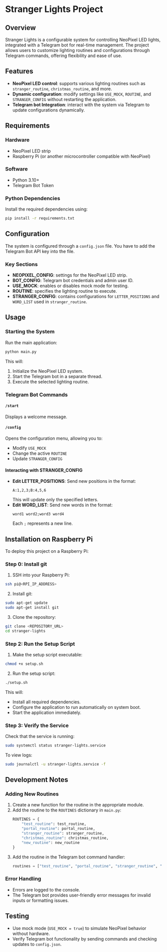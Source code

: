 # Stranger Lights Project

## Overview
Stranger Lights is a configurable system for controlling NeoPixel LED lights, integrated with a Telegram bot for real-time management. The project allows users to customize lighting routines and configurations through Telegram commands, offering flexibility and ease of use.

## Features
- **NeoPixel LED control**: supports various lighting routines such as `stranger_routine`, `christmas_routine`, and more.
- **Dynamic configuration**: modify settings like `USE_MOCK`, `ROUTINE`, and `STRANGER_CONFIG` without restarting the application.
- **Telegram bot Integration**: interact with the system via Telegram to update configurations dynamically.

## Requirements

### Hardware
- NeoPixel LED strip
- Raspberry Pi (or another microcontroller compatible with NeoPixel)

### Software
- Python 3.10+
- Telegram Bot Token

### Python Dependencies
Install the required dependencies using:

```bash
pip install -r requirements.txt
```

## Configuration

The system is configured through a `config.json` file. You have to add the Telegram Bot API key into the file.

### Key Sections
- **NEOPIXEL_CONFIG**: settings for the NeoPixel LED strip.
- **BOT_CONFIG**: Telegram bot credentials and admin user ID.
- **USE_MOCK**: enables or disables mock mode for testing.
- **ROUTINE**: specifies the lighting routine to execute.
- **STRANGER_CONFIG**: contains configurations for `LETTER_POSITIONS` and `WORD_LIST` used in `stranger_routine`.

## Usage

### Starting the System
Run the main application:

```bash
python main.py
```

This will:
1. Initialize the NeoPixel LED system.
2. Start the Telegram bot in a separate thread.
3. Execute the selected lighting routine.

### Telegram Bot Commands

#### `/start`
Displays a welcome message.

#### `/config`
Opens the configuration menu, allowing you to:
- Modify `USE_MOCK`
- Change the active `ROUTINE`
- Update `STRANGER_CONFIG`

#### Interacting with STRANGER_CONFIG
- **Edit LETTER_POSITIONS**: Send new positions in the format:
  ```
  A:1,2,3;B:4,5,6
  ```
  This will update only the specified letters.
- **Edit WORD_LIST**: Send new words in the format:
  ```
  word1 word2;word3 word4
  ```
  Each `;` represents a new line.

## Installation on Raspberry Pi

To deploy this project on a Raspberry Pi:

### Step 0: Install git
1. SSH into your Raspberry Pi:
```bash
ssh pi@<RPI_IP_ADDRESS>
```
2. Install git:
```bash
sudo apt-get update
sudo apt-get install git
```
3. Clone the repository:
```bash
git clone <REPOSITORY_URL>
cd stranger-lights
```

### Step 2: Run the Setup Script

1. Make the setup script executable:
```bash
chmod +x setup.sh
```
2. Run the setup script:
```bash
./setup.sh
```
This will:
- Install all required dependencies.
- Configure the application to run automatically on system boot.
- Start the application immediately.

### Step 3: Verify the Service
Check that the service is running:
```bash
sudo systemctl status stranger-lights.service
```
To view logs:
```bash
sudo journalctl -u stranger-lights.service -f
```

## Development Notes

### Adding New Routines
1. Create a new function for the routine in the appropriate module.
2. Add the routine to the `ROUTINES` dictionary in `main.py`:
   ```python
   ROUTINES = {
       "test_routine": test_routine,
       "portal_routine": portal_routine,
       "stranger_routine": stranger_routine,
       "christmas_routine": christmas_routine,
       "new_routine": new_routine
   }
   ```
3. Add the routine in the Telegram bot command handler:
    ```python
    routines = ["test_routine", "portal_routine", "stranger_routine", "christmas_routine"]
    ```

### Error Handling
- Errors are logged to the console.
- The Telegram bot provides user-friendly error messages for invalid inputs or formatting issues.

## Testing
- Use mock mode (`USE_MOCK = true`) to simulate NeoPixel behavior without hardware.
- Verify Telegram bot functionality by sending commands and checking updates to `config.json`.
